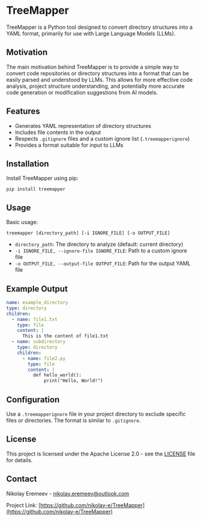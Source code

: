 # TreeMapper

TreeMapper is a Python tool designed to convert directory structures into a YAML format, primarily for use with Large Language Models (LLMs).

## Motivation

The main motivation behind TreeMapper is to provide a simple way to convert code repositories or directory structures into a format that can be easily parsed and understood by LLMs. This allows for more effective code analysis, project structure understanding, and potentially more accurate code generation or modification suggestions from AI models.

## Features

- Generates YAML representation of directory structures
- Includes file contents in the output
- Respects `.gitignore` files and a custom ignore list (`.treemapperignore`)
- Provides a format suitable for input to LLMs

## Installation

Install TreeMapper using pip:

```
pip install treemapper
```

## Usage

Basic usage:

```
treemapper [directory_path] [-i IGNORE_FILE] [-o OUTPUT_FILE]
```

- `directory_path`: The directory to analyze (default: current directory)
- `-i IGNORE_FILE, --ignore-file IGNORE_FILE`: Path to a custom ignore file
- `-o OUTPUT_FILE, --output-file OUTPUT_FILE`: Path for the output YAML file

## Example Output

```yaml
name: example_directory
type: directory
children:
  - name: file1.txt
    type: file
    content: |
      This is the content of file1.txt
  - name: subdirectory
    type: directory
    children:
      - name: file2.py
        type: file
        content: |
          def hello_world():
              print("Hello, World!")
```

## Configuration

Use a `.treemapperignore` file in your project directory to exclude specific files or directories. The format is similar to `.gitignore`.

## License

This project is licensed under the Apache License 2.0 - see the [LICENSE](LICENSE) file for details.

## Contact

Nikolay Eremeev - nikolay.eremeev@outlook.com

Project Link: [https://github.com/nikolay-e/TreeMapper](https://github.com/nikolay-e/TreeMapper)